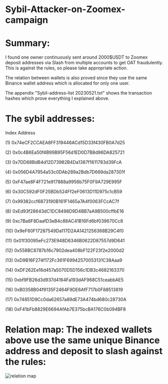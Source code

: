 # Sybil-Attacker-on-Zoomex-campaign

# Summary:
I found one owner continuously sent around 2000$USDT to Zoomex deposit addresses via Slash from multiple accounts to get OAT fraudulently.
This is against the rules, so please take appropriate action.

The relation between wallets is also proved since they use the same Binance wallet address which is allocated for only one user.

The appendix "Sybil-address-list 20230521.txt" shows the transaction hashes which prove everything I explained above.

# The sybil addresses:
Index	Address

(1)   0x74eCF2CCAEA8FF319446ACd15D33f430FB0A7d25

(2)	  0x0c4B6Ea50f4B99B95F56d1ED0D7B8d96DA825721

(3)	  0x7DD68BdB4d12D73982B4Da1387f1611783d39FcA	

(4)	  0x056D4A7954a53c0DAb289a2Bdb7D669da287301f	

(5)	  0xF47ae8F4F721e917888a9956b75F0F9A729E995F	

(6)	  0x30C592dF0F25BDb524Ff2eF0613D11D975c1cB59	

(7)	  0x99382ccf6873190B161F1465a7A4f0063FCcAC7f	

(8)	  0xEd93f28643dC1DC8498D9D4BB7aA9B500cffbE16	

(9)	  0xc7Ba6F8DaafD3eB4c88AC41B16Fd6bf039670Cc8

(10)  0x9eF60F17287549Da117D2AA1421256368B29C4f0

(11)  0x01f30095eFc273E948D6346B0622D87557d9D641

(12)  0x558BC8787b16c7902dea408bF122F23f2e2000d2

(13)	0xD9B16F274f172Fc361F69942570053131C38Aaa9	

(14)	0xDF262Ee16d457a5070D5D156c1DB3c4682163370	

(15)	0xbf9FB26d3d937d4164Fa193dAF968C51ceabbAE5	

(16)	0xB0358B04f9135F2464F9DE6AfF717b0F88513819	

(17)	0x74851D9Cc0da62657a89dE73A474bd680c28730A

(18)	0xF41bFb8829E6694AfAb7E375bcBA176C0b094BF8

# Relation map: The indexed wallets above use the same unique Binance address and deposit to slash against the rules:
![relation map](https://github.com/kenny-ish/Sybil-Addresses-on-Zoomex-campaign/assets/114967656/948806a2-035f-4f60-8abe-c804025d2dac)
